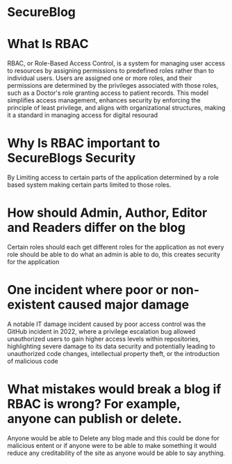 # SecureBlog

# What Is RBAC
RBAC, or Role-Based Access Control, is a system for managing user access to resources by assigning permissions to predefined roles rather than to individual users. Users are assigned one or more roles, and their permissions are determined by the privileges associated with those roles, such as a Doctor's role granting access to patient records. This model simplifies access management, enhances security by enforcing the principle of least privilege, and aligns with organizational structures, making it a standard in managing access for digital resourad

# Why Is RBAC important to SecureBlogs Security 
By Limiting access to certain parts of the application determined by a role based system making certain parts limited to those roles.

# How should Admin, Author, Editor and Readers differ on the blog
Certain roles should each get different roles for the application as not every role should be able to do what an admin is able to do, this creates security for the application

# One incident where poor or non-existent caused major damage 
A notable IT damage incident caused by poor access control was the GitHub incident in 2022, where a privilege escalation bug allowed unauthorized users to gain higher access levels within repositories, highlighting severe damage to its data security and potentially leading to unauthorized code changes, intellectual property theft, or the introduction of malicious code

# What mistakes would break a blog if RBAC is wrong? For example, anyone can publish or delete. 
Anyone would be able to Delete any blog made and this could be done for malicious entent or if anyone were to be able to make something it would reduce any creditability of the site as anyone would be able to say anything.

